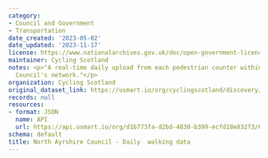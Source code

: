 ```yaml
---
category:
- Council and Government
- Transportation
date_created: '2023-05-02'
date_updated: '2023-11-17'
license: https://www.nationalarchives.gov.uk/doc/open-government-licence/version/3/
maintainer: Cycling Scotland
notes: <p>"A real-time daily upload from each pedestrian counter within North Ayrshire
  Council's network."</p>
organization: Cycling Scotland
original_dataset_link: https://usmart.io/org/cyclingscotland/discovery/discovery-view-detail/f235ba40-d7f9-4852-874f-97a8b899cffa
records: null
resources:
- format: JSON
  name: API
  url: https://api.usmart.io/org/d1b773fa-d2bd-4830-b399-ecfd18e832f3/679eb72b-be02-4648-b1d0-f8e8b757d3e7/1/urql
schema: default
title: North Ayrshire Council - Daily  walking data
---
```

